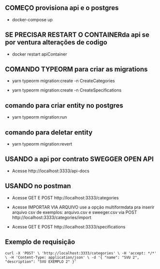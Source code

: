 ## COMEÇO provisiona api e o postgres

- docker-compose up

## SE PRECISAR RESTART O CONTAINERda api se por ventura alterações de codigo

- docker  restart apiContainer

## COMANDO TYPEORM para criar as migrations

- yarn typeorm migration:create -n CreateCategories

- yarn typeorm migration:create -n CreateSpecifications


## comando para criar entity no postgres

- yarn typeorm migration:run

## comando para deletar entity

- yarn typeorm migration:revert

## USANDO a api por contrato SWEGGER OPEN API

- Acesse http://localhost:3333/api-docs

## USANDO no postman

- Acesse GET E POST http://localhost:3333/categories

- Acesse IMPORTAR VIA ARQUIVO use a opção multiformdata pra inserir arquivo csv de exemplos: arquivo.csv e sweeger.csv via POST http://localhost:3333/categories/import

- Acesse GET E POST http://localhost:3333/specifications


## Exemplo de requisição

`
curl -X 'POST' \
  'http://localhost:3333/categories' \
  -H 'accept: */*' \
  -H 'Content-Type: application/json' \
  -d '{
  "name": "SVU 2",
  "description": "SVU EXEMPLO 2"
}'
`
